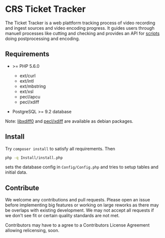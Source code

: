 CRS Ticket Tracker
==================

The Ticket Tracker is a web plattform tracking process of video recording and
ingest sources and video encoding progress. It guides users through manuell processes like cutting and checking and provides an API for [scripts](https://github.com/crs-tools/crs-scripts) doing postprocessing and encoding.

Requirements
------------

- \>= PHP 5.6.0
  - ext/curl
  - ext/intl
  - ext/mbstring
  - ext/xsl
  - pecl/apcu
  - pecl/xdiff

- PostgreSQL >= 9.2 database

Note: [libxdiff0](https://github.com/a-tze/libxdiff ) and [pecl/xdiff](https://github.com/a-tze/php5-xdiff) are available as debian packages.

Install
-------

Try `composer install` to satisfy all requirements. Then

```bash
php -q Install/install.php
```

sets the database config in `Config/Config.php` and tries to setup tables
and initial data.


Contribute
----------

We welcome any contributions and pull requests.
Please open an issue before implementing big features or working on large
reworks as there may be overlaps with existing development.
We may not accept all requests if we don't see fit or certain quality standards
are not met.

Contributors may have to a agree to a Contributors License Agreement allowing
relicensing, soon.

